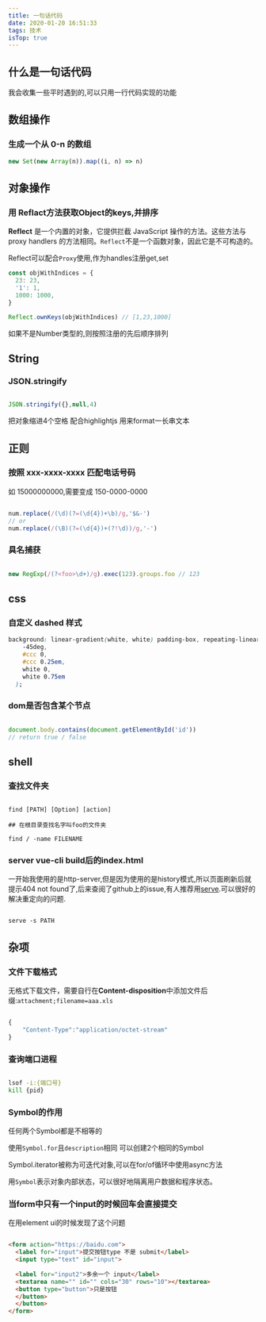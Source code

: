 ```yaml
---
title: 一句话代码
date: 2020-01-20 16:51:33
tags: 技术
isTop: true
---
```


## 什么是一句话代码

我会收集一些平时遇到的,可以只用一行代码实现的功能

## 数组操作

### 生成一个从 0-n 的数组

```javascript
new Set(new Array(n)).map((i, n) => n)
```

## 对象操作

### 用 Reflact方法获取Object的keys,并排序

**Reflect** 是一个内置的对象，它提供拦截 JavaScript 操作的方法。这些方法与 proxy handlers 的方法相同。`Reflect`不是一个函数对象，因此它是不可构造的。

Reflect可以配合`Proxy`使用,作为handles注册get,set

```javascript
const objWithIndices = {
  23: 23,
  '1': 1,
  1000: 1000,
}

Reflect.ownKeys(objWithIndices) // [1,23,1000]
```

如果不是Number类型的,则按照注册的先后顺序排列

## String

### JSON.stringify

``` javascript

JSON.stringify({},null,4)

```

把对象缩进4个空格 配合highlightjs 用来format一长串文本

## 正则

### 按照 xxx-xxxx-xxxx 匹配电话号码

如 15000000000,需要变成 150-0000-0000

```javascript

num.replace(/(\d)(?=(\d{4})+\b)/g,'$&-')
// or
num.replace(/(\B)(?=(\d{4})+(?!\d))/g,'-')
```

### 具名捕获

``` javascript

new RegExp(/(?<foo>\d+)/g).exec(123).groups.foo // 123

```

## css

### 自定义 dashed 样式

```css
background: linear-gradient(white, white) padding-box, repeating-linear-gradient(
    -45deg,
    #ccc 0,
    #ccc 0.25em,
    white 0,
    white 0.75em
  );
```

### dom是否包含某个节点

``` javascript

document.body.contains(document.getElementById('id'))
// return true / false
```

## shell

### 查找文件夹

```shell

find [PATH] [Option] [action]

## 在根目录查找名字叫foo的文件夹

find / -name FILENAME

```

### server vue-cli build后的index.html

一开始我使用的是http-server,但是因为使用的是history模式,所以页面刷新后就提示404 not found了,后来查阅了github上的issue,有人推荐用[serve](https://www.npmjs.com/package/serve).可以很好的解决重定向的问题.

``` shell

serve -s PATH

```

## 杂项

### 文件下载格式

无格式下载文件，需要自行在**Content-disposition**中添加文件后缀:`attachment;filename=aaa.xls`

```javascript

{
    "Content-Type":"application/octet-stream"
}

```

### 查询端口进程

```bash

lsof -i:{端口号}
kill {pid}

```

### Symbol的作用

任何两个Symbol都是不相等的

使用`Symbol.for`且`description`相同 可以创建2个相同的Symbol

Symbol.iterator被称为可迭代对象,可以在for/of循环中使用async方法

用`Symbol`表示对象内部状态，可以很好地隔离用户数据和程序状态。

### 当form中只有一个input的时候回车会直接提交

在用element ui的时候发现了这个问题

```html

<form action="https://baidu.com">
  <label for="input">提交按钮type 不是 submit</label>
  <input type="text" id="input">
  
  <label for="input2">多余一个 input</label>
  <textarea name="" id="" cols="30" rows="10"></textarea>
  <button type="button">只是按钮
  </button>
  </button>
</form>

```
